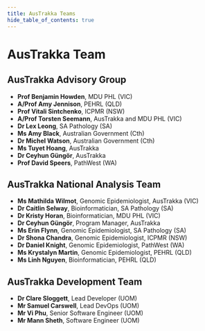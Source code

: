 ```yaml
---
title: AusTrakka Teams
hide_table_of_contents: true
---
```


# AusTrakka Team


## AusTrakka Advisory Group
- **Prof Benjamin Howden**, MDU PHL (VIC)
- **A/Prof Amy Jennison**, PEHRL (QLD)
- **Prof Vitali Sintchenko**, ICPMR (NSW)
- **A/Prof Torsten Seemann**, AusTrakka and MDU PHL (VIC)
- **Dr Lex Leong**, SA Pathology (SA)
- **Ms Amy Black**, Australian Government (Cth)
- **Dr Michel Watson**, Australian Government (Cth)
- **Ms Tuyet Hoang**, AusTrakka
- **Dr Ceyhun Güngör**, AusTrakka
- **Prof David Speers**, PathWest (WA)


## AusTrakka National Analysis Team

- **Ms Mathilda Wilmot**, Genomic Epidemiologist, AusTrakka (VIC)
- **Dr Caitlin Selway**, Bioinformatician, SA Pathology (SA)
- **Dr Kristy Horan**, Bioinformatician, MDU PHL (VIC)
- **Dr Ceyhun Güngör**, Program Manager, AusTrakka
- **Ms Erin Flynn**, Genomic Epidemiologist, SA Pathology (SA) 
- **Dr Shona Chandra**, Genomic Epidemiologist, ICPMR (NSW)
- **Dr Daniel Knight**, Genomic Epidemiologist, PathWest (WA)
- **Ms Krystalyn Martin**, Genomic Epidemiologist, PEHRL (QLD)
- **Ms Linh Nguyen**, Bioinformatician, PEHRL (QLD)

## AusTrakka Development Team

- **Dr Clare Sloggett**, Lead Developer (UOM)
- **Mr Samuel Carswell**, Lead DevOps (UOM)
- **Mr Vi Phu**, Senior Software Engineer (UOM)
- **Mr Mann Sheth**, Software Engineer (UOM)
